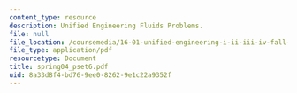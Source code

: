 ```yaml
---
content_type: resource
description: Unified Engineering Fluids Problems.
file: null
file_location: /coursemedia/16-01-unified-engineering-i-ii-iii-iv-fall-2005-spring-2006/8a33d8f4bd769ee082629e1c22a9352f_spring04_pset6.pdf
file_type: application/pdf
resourcetype: Document
title: spring04_pset6.pdf
uid: 8a33d8f4-bd76-9ee0-8262-9e1c22a9352f
---
```

